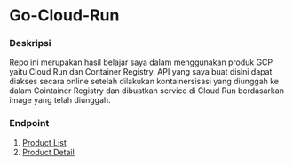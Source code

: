 # Go-Cloud-Run

### Deskripsi
Repo ini merupakan hasil belajar saya dalam menggunakan produk GCP yaitu Cloud Run dan Container Registry. API yang saya buat disini dapat diakses secara online setelah dilakukan kontainersisasi yang diunggah ke dalam Cointainer Registry dan dibuatkan service di Cloud Run berdasarkan image yang telah diunggah.

### Endpoint
1. [Product List](https://go-cloud-run-product-pnvhnawboq-uc.a.run.app/)
2. [Product Detail](https://go-cloud-run-product-pnvhnawboq-uc.a.run.app/product/gtr)
